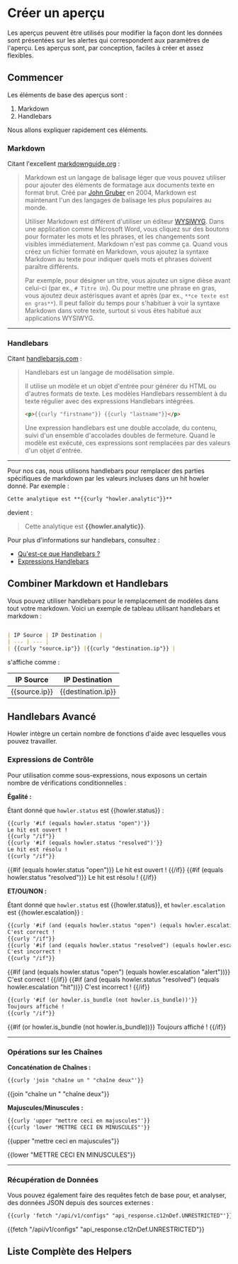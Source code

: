 # Créer un aperçu

Les aperçus peuvent être utilisés pour modifier la façon dont les données sont présentées sur les alertes qui correspondent aux paramètres de l'aperçu. Les aperçus sont, par conception, faciles à créer et assez flexibles.

## Commencer

Les éléments de base des aperçus sont :

1. Markdown
2. Handlebars

Nous allons expliquer rapidement ces éléments.

### Markdown

Citant l'excellent [markdownguide.org](https://www.markdownguide.org/getting-started/) :

> Markdown est un langage de balisage léger que vous pouvez utiliser pour ajouter des éléments de formatage aux documents texte en format brut. Créé par [John Gruber](https://daringfireball.net/projects/markdown/) en 2004, Markdown est maintenant l'un des langages de balisage les plus populaires au monde.
>
> Utiliser Markdown est différent d'utiliser un éditeur [WYSIWYG](https://en.wikipedia.org/wiki/WYSIWYG). Dans une application comme Microsoft Word, vous cliquez sur des boutons pour formater les mots et les phrases, et les changements sont visibles immédiatement. Markdown n'est pas comme ça. Quand vous créez un fichier formaté en Markdown, vous ajoutez la syntaxe Markdown au texte pour indiquer quels mots et phrases doivent paraître différents.
>
> Par exemple, pour désigner un titre, vous ajoutez un signe dièse avant celui-ci (par ex., `# Titre Un`). Ou pour mettre une phrase en gras, vous ajoutez deux astérisques avant et après (par ex., `**ce texte est en gras**`). Il peut falloir du temps pour s'habituer à voir la syntaxe Markdown dans votre texte, surtout si vous êtes habitué aux applications WYSIWYG.

---

### Handlebars

Citant [handlebarsjs.com](https://handlebarsjs.com/guide/) :

> Handlebars est un langage de modélisation simple.
>
> Il utilise un modèle et un objet d'entrée pour générer du HTML ou d'autres formats de texte. Les modèles Handlebars ressemblent à du texte régulier avec des expressions Handlebars intégrées.
>
>```html
> <p>{{curly "firstname"}} {{curly "lastname"}}</p>
>```
>
> Une expression handlebars est une double accolade, du contenu, suivi d'un ensemble d'accolades doubles de fermeture. Quand le modèle est exécuté, ces expressions sont remplacées par des valeurs d'un objet d'entrée.

---

Pour nos cas, nous utilisons handlebars pour remplacer des parties spécifiques de markdown par les valeurs incluses dans un hit howler donné. Par exemple :

```markdown
Cette analytique est **{{curly "howler.analytic"}}**
```

devient :

> Cette analytique est **{{howler.analytic}}**.

Pour plus d'informations sur handlebars, consultez :

- [Qu'est-ce que Handlebars ?](https://handlebarsjs.com/guide/#what-is-handlebars)
- [Expressions Handlebars](https://handlebarsjs.com/guide/expressions.html)

## Combiner Markdown et Handlebars

Vous pouvez utiliser handlebars pour le remplacement de modèles dans tout votre markdown. Voici un exemple de tableau utilisant handlebars et markdown :

```markdown

| IP Source | IP Destination |
| --- | --- |
| {{curly "source.ip"}} |{{curly "destination.ip"}} |
```

s'affiche comme :

| IP Source | IP Destination |
| --- | --- |
| {{source.ip}} |{{destination.ip}} |

## Handlebars Avancé

Howler intègre un certain nombre de fonctions d'aide avec lesquelles vous pouvez travailler.

### Expressions de Contrôle

Pour utilisation comme sous-expressions, nous exposons un certain nombre de vérifications conditionnelles :

**Égalité :**

Étant donné que `howler.status` est {{howler.status}} :

```markdown
{{curly '#if (equals howler.status "open")'}}
Le hit est ouvert !
{{curly "/if"}}
{{curly '#if (equals howler.status "resolved")'}}
Le hit est résolu !
{{curly "/if"}}
```

{{#if (equals howler.status "open")}}
Le hit est ouvert !
{{/if}}
{{#if (equals howler.status "resolved")}}
Le hit est résolu !
{{/if}}

**ET/OU/NON :**

Étant donné que `howler.status` est {{howler.status}}, et `howler.escalation` est {{howler.escalation}} :

```markdown
{{curly '#if (and (equals howler.status "open") (equals howler.escalation "alert"))'}}
C'est correct !
{{curly "/if"}}
{{curly '#if (and (equals howler.status "resolved") (equals howler.escalation "hit"))'}}
C'est incorrect !
{{curly "/if"}}
```

{{#if (and (equals howler.status "open") (equals howler.escalation "alert"))}}
C'est correct !
{{/if}}
{{#if (and (equals howler.status "resolved") (equals howler.escalation "hit"))}}
C'est incorrect !
{{/if}}

```markdown
{{curly '#if (or howler.is_bundle (not howler.is_bundle))'}}
Toujours affiché !
{{curly "/if"}}
```

{{#if (or howler.is_bundle (not howler.is_bundle))}}
Toujours affiché !
{{/if}}

---

### Opérations sur les Chaînes

**Concaténation de Chaînes :**

```markdown
{{curly 'join "chaîne un " "chaîne deux"'}}
```

{{join "chaîne un " "chaîne deux"}}

**Majuscules/Minuscules :**

```markdown
{{curly 'upper "mettre ceci en majuscules"'}}
{{curly 'lower "METTRE CECI EN MINUSCULES"'}}
```

{{upper "mettre ceci en majuscules"}}

{{lower "METTRE CECI EN MINUSCULES"}}

---

### Récupération de Données

Vous pouvez également faire des requêtes fetch de base pour, et analyser, des données JSON depuis des sources externes :

```markdown
{{curly 'fetch "/api/v1/configs" "api_response.c12nDef.UNRESTRICTED"'}}
```

{{fetch "/api/v1/configs" "api_response.c12nDef.UNRESTRICTED"}}

## Liste Complète des Helpers

